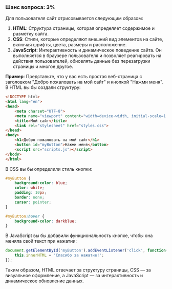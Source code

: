 ### Шанс вопроса: 3%

Для пользователя сайт отрисовывается следующим образом:

1. **HTML**: Структура страницы, которая определяет содержимое и разметку сайта.
2. **CSS**: Стили, которые определяют внешний вид элементов на сайте, включая шрифты, цвета, размеры и расположение.
3. **JavaScript**: Интерактивность и динамическое поведение сайта. Он выполняется в браузере пользователя и позволяет реагировать на действия пользователей, обновлять данные без перезагрузки страницы и многое другое.

**Пример**: Представьте, что у вас есть простая веб-страница с заголовком "Добро пожаловать на мой сайт" и кнопкой "Нажми меня". В HTML вы бы создали структуру:

```html
<!DOCTYPE html>
<html lang="en">
<head>
    <meta charset="UTF-8">
    <meta name="viewport" content="width=device-width, initial-scale=1.0">
    <title>Мой сайт</title>
    <link rel="stylesheet" href="styles.css">
</head>
<body>
    <h1>Добро пожаловать на мой сайт</h1>
    <button id="myButton">Нажми меня</button>
    <script src="scripts.js"></script>
</body>
</html>
```

В CSS вы бы определили стиль кнопки:

```css
#myButton {
    background-color: blue;
    color: white;
    padding: 10px;
    border: none;
    cursor: pointer;
}

#myButton:hover {
    background-color: darkblue;
}
```

В JavaScript вы бы добавили функциональность кнопке, чтобы она меняла свой текст при нажатии:

```javascript
document.getElementById('myButton').addEventListener('click', function() {
    this.innerHTML = 'Спасибо за нажатие!';
});
```

Таким образом, HTML отвечает за структуру страницы, CSS — за визуальное оформление, а JavaScript — за интерактивность и динамическое обновление данных.